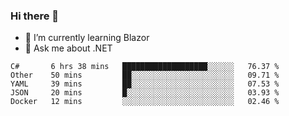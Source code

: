 ### Hi there 👋

- 🌱 I’m currently learning Blazor
- 💬 Ask me about .NET

<!--START_SECTION:waka-->
```text
C#       6 hrs 38 mins   ███████████████████░░░░░░   76.37 % 
Other    50 mins         ██░░░░░░░░░░░░░░░░░░░░░░░   09.71 % 
YAML     39 mins         ██░░░░░░░░░░░░░░░░░░░░░░░   07.53 % 
JSON     20 mins         █░░░░░░░░░░░░░░░░░░░░░░░░   03.93 % 
Docker   12 mins         ░░░░░░░░░░░░░░░░░░░░░░░░░   02.46 %
```
<!--END_SECTION:waka-->